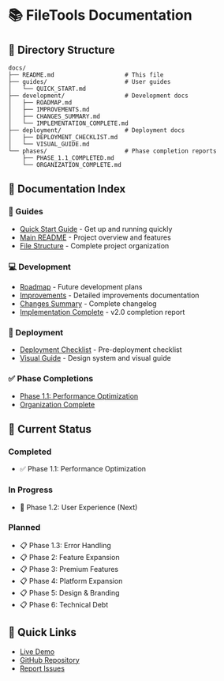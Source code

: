 # 📚 FileTools Documentation

## 📁 Directory Structure

```
docs/
├── README.md                    # This file
├── guides/                      # User guides
│   └── QUICK_START.md
├── development/                 # Development docs
│   ├── ROADMAP.md
│   ├── IMPROVEMENTS.md
│   ├── CHANGES_SUMMARY.md
│   └── IMPLEMENTATION_COMPLETE.md
├── deployment/                  # Deployment docs
│   ├── DEPLOYMENT_CHECKLIST.md
│   └── VISUAL_GUIDE.md
└── phases/                      # Phase completion reports
    ├── PHASE_1.1_COMPLETED.md
    └── ORGANIZATION_COMPLETE.md
```

## 📖 Documentation Index

### 📘 Guides
- [Quick Start Guide](guides/QUICK_START.md) - Get up and running quickly
- [Main README](../README.md) - Project overview and features
- [File Structure](../FILE_STRUCTURE.md) - Complete project organization

### 💻 Development
- [Roadmap](development/ROADMAP.md) - Future development plans
- [Improvements](development/IMPROVEMENTS.md) - Detailed improvements documentation
- [Changes Summary](development/CHANGES_SUMMARY.md) - Complete changelog
- [Implementation Complete](development/IMPLEMENTATION_COMPLETE.md) - v2.0 completion report

### 🚀 Deployment
- [Deployment Checklist](deployment/DEPLOYMENT_CHECKLIST.md) - Pre-deployment checklist
- [Visual Guide](deployment/VISUAL_GUIDE.md) - Design system and visual guide

### ✅ Phase Completions
- [Phase 1.1: Performance Optimization](phases/PHASE_1.1_COMPLETED.md)
- [Organization Complete](phases/ORGANIZATION_COMPLETE.md)

## 🎯 Current Status

### Completed
- ✅ Phase 1.1: Performance Optimization

### In Progress
- 🔄 Phase 1.2: User Experience (Next)

### Planned
- 📋 Phase 1.3: Error Handling
- 📋 Phase 2: Feature Expansion
- 📋 Phase 3: Premium Features
- 📋 Phase 4: Platform Expansion
- 📋 Phase 5: Design & Branding
- 📋 Phase 6: Technical Debt

## 🚀 Quick Links

- [Live Demo](https://filetools.vercel.app)
- [GitHub Repository](https://github.com/thepriyanshumishra/FileTools)
- [Report Issues](https://github.com/thepriyanshumishra/FileTools/issues)
